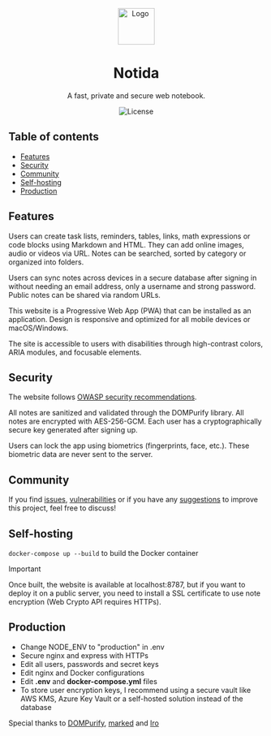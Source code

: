 <p align="center">
<img src="https://raw.githubusercontent.com/seguinleo/Notida/main/public/pwa/icon192.png" alt="Logo" width="72" height="72">
</p>
<h1 align="center">Notida</h1>

<p align="center">
A fast, private and secure web notebook.
</p>

<p align="center">
<img alt="License" src="https://img.shields.io/github/license/seguinleo/Notida?color=8ab4f8&style=for-the-badge">
</p>

## Table of contents
*   [Features](#features)
*   [Security](#security)
*   [Community](#community)
*   [Self-hosting](#self-hosting)
*   [Production](#production)

## Features
Users can create task lists, reminders, tables, links, math expressions or code blocks using Markdown and HTML. They can add online images, audio or videos via URL. Notes can be searched, sorted by category or organized into folders.

Users can sync notes across devices in a secure database after signing in without needing an email address, only a username and strong password. Public notes can be shared via random URLs.

This website is a Progressive Web App (PWA) that can be installed as an application. Design is responsive and optimized for all mobile devices or macOS/Windows.

The site is accessible to users with disabilities through high-contrast colors, ARIA modules, and focusable elements.

## Security
The website follows [OWASP security recommendations](https://cheatsheetseries.owasp.org/).

All notes are sanitized and validated through the DOMPurify library. All notes are encrypted with AES-256-GCM. Each user has a cryptographically secure key generated after signing up.

Users can lock the app using biometrics (fingerprints, face, etc.). These biometric data are never sent to the server.

## Community
If you find [issues](https://github.com/seguinleo/Notida/issues), [vulnerabilities](https://github.com/seguinleo/Notida/security) or if you have any [suggestions](https://github.com/seguinleo/Notida/discussions) to improve this project, feel free to discuss!

## Self-hosting
``docker-compose up --build`` to build the Docker container

> [!IMPORTANT]
> Once built, the website is available at localhost:8787, but if you want to deploy it on a public server, you need to install a SSL certificate to use note encryption (Web Crypto API requires HTTPs).

## Production
- Change NODE_ENV to "production" in .env
- Secure nginx and express with HTTPs
- Edit all users, passwords and secret keys
- Edit nginx and Docker configurations
- Edit **.env** and **docker-compose.yml** files
- To store user encryption keys, I recommend using a secure vault like AWS KMS, Azure Key Vault or a self-hosted solution instead of the database

Special thanks to [DOMPurify](https://github.com/cure53/DOMPurify), [marked](https://github.com/markedjs/marked) and [Iro](https://github.com/jaames/iro.js)
